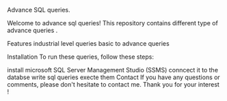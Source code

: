Advance SQL queries.

Welcome to advance sql queries! This repository contains different type of advance queries .

Features
industrial level queries
basic to advance queries

Installation
To run these queries, follow these steps:

install microsoft SQL Server Management Studio (SSMS)
conncect it to the databse
write sql queries
execte them
Contact
If you have any questions or comments, please don't hesitate to contact me. Thank you for your interest !
